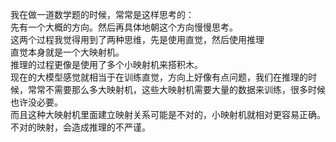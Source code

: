  我在做一道数学题的时候，常常是这样思考的：  
 先有一个大概的方向。然后再具体地朝这个方向慢慢思考。  
 这两个过程我觉得用到了两种思维，先是使用直觉，然后使用推理  
 直觉本身就是一个大映射机。  
 推理的过程更像是使用了多个小映射机来搭积木。  
 现在的大模型感觉就相当于在训练直觉，方向上好像有点问题，我们在推理的时候，常常不需要那么多大映射机，这些大映射机需要大量的数据来训练，很多时候也许没必要。  
 而且这种大映射机里面建立映射关系可能是不对的，小映射机就相对更容易正确。不对的映射，会造成推理的不严谨。 